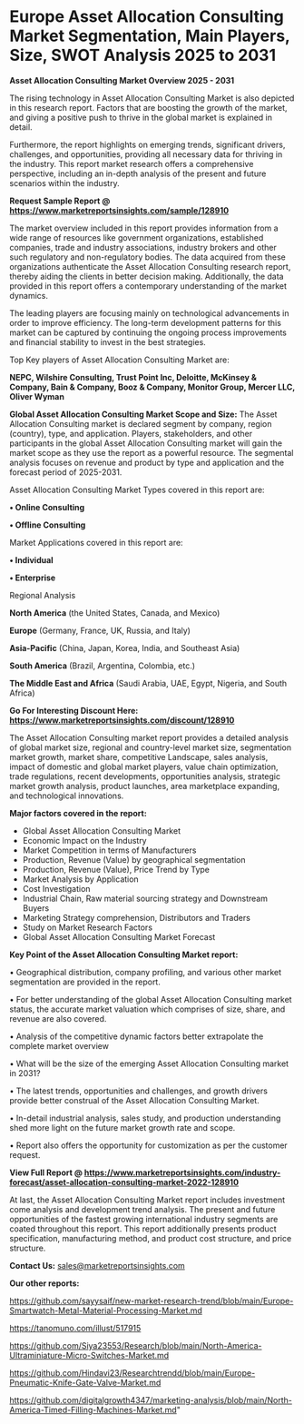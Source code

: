 # Europe Asset Allocation Consulting Market Segmentation, Main Players, Size, SWOT Analysis 2025 to 2031

<Strong> Asset Allocation Consulting Market Overview 2025 - 2031</strong>

The rising technology in Asset Allocation Consulting Market is also depicted in this research report. Factors that are boosting the growth of the market, and giving a positive push to thrive in the global market is explained in detail.

Furthermore, the report highlights on emerging trends, significant drivers, challenges, and opportunities, providing all necessary data for thriving in the industry. This report market research offers a comprehensive perspective, including an in-depth analysis of the present and future scenarios within the industry.

<strong>Request Sample Report @ <a href=https://www.marketreportsinsights.com/sample/128910>https://www.marketreportsinsights.com/sample/128910</a></strong>

The market overview included in this report provides information from a wide range of resources like government organizations, established companies, trade and industry associations, industry brokers and other such regulatory and non-regulatory bodies. The data acquired from these organizations authenticate the Asset Allocation Consulting research report, thereby aiding the clients in better decision making. Additionally, the data provided in this report offers a contemporary understanding of the market dynamics.

The leading players are focusing mainly on technological advancements in order to improve efficiency. The long-term development patterns for this market can be captured by continuing the ongoing process improvements and financial stability to invest in the best strategies.

Top Key players of Asset Allocation Consulting Market are:

<strong>NEPC, Wilshire Consulting, Trust Point Inc, Deloitte, McKinsey & Company, Bain & Company, Booz & Company, Monitor Group, Mercer LLC, Oliver Wyman</strong>

<strong><b>Global Asset Allocation Consulting Market Scope and Size:</b></strong>
The Asset Allocation Consulting market is declared segment by company, region (country), type, and application. Players, stakeholders, and other participants in the global Asset Allocation Consulting market will gain the market scope as they use the report as a powerful resource. The segmental analysis focuses on revenue and product by type and application and the forecast period of 2025-2031.

Asset Allocation Consulting Market Types covered in this report are:

<strong>• Online Consulting

• Offline Consulting</strong>

Market Applications covered in this report are:

<strong>• Individual

• Enterprise</strong> 

Regional Analysis

<strong>North America</strong> (the United States, Canada, and Mexico)

<strong>Europe</strong> (Germany, France, UK, Russia, and Italy)

<strong>Asia-Pacific</strong> (China, Japan, Korea, India, and Southeast Asia)

<strong>South America</strong> (Brazil, Argentina, Colombia, etc.)

<strong>The Middle East and Africa</strong> (Saudi Arabia, UAE, Egypt, Nigeria, and South Africa)

<strong>Go For Interesting Discount Here: <a href=https://www.marketreportsinsights.com/discount/128910>https://www.marketreportsinsights.com/discount/128910</a></strong>

The Asset Allocation Consulting market report provides a detailed analysis of global market size, regional and country-level market size, segmentation market growth, market share, competitive Landscape, sales analysis, impact of domestic and global market players, value chain optimization, trade regulations, recent developments, opportunities analysis, strategic market growth analysis, product launches, area marketplace expanding, and technological innovations.

<strong><b>Major factors covered in the report:</b></strong>
<ul>
  <li>Global Asset Allocation Consulting Market </li>
  <li>Economic Impact on the Industry</li>
  <li>Market Competition in terms of Manufacturers</li>
  <li>Production, Revenue (Value) by geographical segmentation</li>
  <li>Production, Revenue (Value), Price Trend by Type</li>
  <li>Market Analysis by Application</li>
  <li>Cost Investigation</li>
  <li>Industrial Chain, Raw material sourcing strategy and Downstream Buyers</li>
  <li>Marketing Strategy comprehension, Distributors and Traders</li>
  <li>Study on Market Research Factors</li>
  <li>Global Asset Allocation Consulting Market Forecast</li>
</ul>

<strong><b>Key Point of the Asset Allocation Consulting Market report:</b></strong>

• Geographical distribution, company profiling, and various other market segmentation are provided in the report.

• For better understanding of the global Asset Allocation Consulting market status, the accurate market valuation which comprises of size, share, and revenue are also covered.

• Analysis of the competitive dynamic factors better extrapolate the complete market overview

• What will be the size of the emerging Asset Allocation Consulting market in 2031?

• The latest trends, opportunities and challenges, and growth drivers provide better construal of the Asset Allocation Consulting Market.

• In-detail industrial analysis, sales study, and production understanding shed more light on the future market growth rate and scope.

• Report also offers the opportunity for customization as per the customer request.

<strong><b>View Full Report @ <a href=https://www.marketreportsinsights.com/industry-forecast/asset-allocation-consulting-market-2022-128910>https://www.marketreportsinsights.com/industry-forecast/asset-allocation-consulting-market-2022-128910</a></b></strong>


At last, the Asset Allocation Consulting Market report includes investment come analysis and development trend analysis. The present and future opportunities of the fastest growing international industry segments are coated throughout this report. This report additionally presents product specification, manufacturing method, and product cost structure, and price structure.

<strong>Contact Us:</strong>
sales@marketreportsinsights.com

<strong>Our other reports:</strong>

<a href=https://github.com/sayysaif/new-market-research-trend/blob/main/Europe-Smartwatch-Metal-Material-Processing-Market.md>https://github.com/sayysaif/new-market-research-trend/blob/main/Europe-Smartwatch-Metal-Material-Processing-Market.md</a>

<a href=https://tanomuno.com/illust/517915>https://tanomuno.com/illust/517915</a>

<a href=https://github.com/Siya23553/Research/blob/main/North-America-Ultraminiature-Micro-Switches-Market.md>https://github.com/Siya23553/Research/blob/main/North-America-Ultraminiature-Micro-Switches-Market.md</a>

<a href=https://github.com/Hindavi23/Researchtrendd/blob/main/Europe-Pneumatic-Knife-Gate-Valve-Market.md>https://github.com/Hindavi23/Researchtrendd/blob/main/Europe-Pneumatic-Knife-Gate-Valve-Market.md</a>

<a href=https://github.com/digitalgrowth4347/marketing-analysis/blob/main/North-America-Timed-Filling-Machines-Market.md>https://github.com/digitalgrowth4347/marketing-analysis/blob/main/North-America-Timed-Filling-Machines-Market.md</a>"
